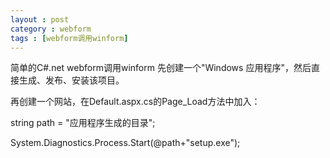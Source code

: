 ```yaml
---
layout : post
category : webform
tags : [webform调用winform]
---
```


简单的C#.net webform调用winform
  先创建一个"Windows 应用程序"，然后直接生成、发布、安装该项目。
  
  再创建一个网站，在Default.aspx.cs的Page_Load方法中加入：

  string path = "应用程序生成的目录";

  System.Diagnostics.Process.Start(@path+"setup.exe");